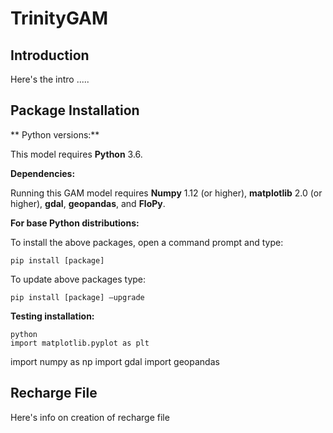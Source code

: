 # TrinityGAM

## Introduction

Here's the intro .....

## Package Installation

** Python versions:**

This model requires **Python** 3.6.

**Dependencies:**

Running this GAM model requires **Numpy** 1.12 (or higher), **matplotlib** 2.0 (or higher), **gdal**, **geopandas**, and **FloPy**.

**For base Python distributions:**

To install the above packages, open a command prompt and type:

	pip install [package]

To update above packages type:

	pip install [package] —upgrade



**Testing installation:**

	python
	import matplotlib.pyplot as plt
  import numpy as np
  import gdal
  import geopandas

## Recharge File

Here's info on creation of recharge file
